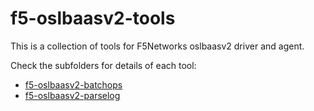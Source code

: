 # f5-oslbaasv2-tools

This is a collection of tools for F5Networks oslbaasv2 driver and agent.

Check the subfolders for details of each tool:

* [f5-oslbaasv2-batchops](./f5-oslbaasv2-batchops)
* [f5-oslbaasv2-parselog](./f5-oslbaasv2-parselog)